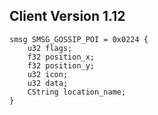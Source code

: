 ## Client Version 1.12

```rust,ignore
smsg SMSG_GOSSIP_POI = 0x0224 {
    u32 flags;    
    f32 position_x;    
    f32 position_y;    
    u32 icon;    
    u32 data;    
    CString location_name;    
}

```
